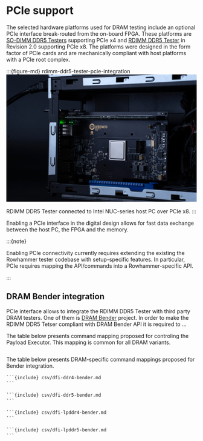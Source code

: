# PCIe support

The selected hardware platforms used for DRAM testing include an optional PCIe interface break-routed from the on-board FPGA. 
These platforms are [SO-DIMM DDR5 Testers](so_dimm_ddr5_tester.md) supporting PCIe x4 and [RDIMM DDR5 Tester](rdimm_ddr5_tester.md) in Revision 2.0 supporting PCIe x8. 
The platforms were designed in the form factor of PCIe cards and are mechanically compliant with host platforms with a PCIe root complex.

:::{figure-md} rdimm-ddr5-tester-pcie-integration
![RDIMM DDR5 Tester PCIe integration](images/rdimm-ddr5-tester-pcie-integration.png)

RDIMM DDR5 Tester connected to Intel NUC-series host PC over PCIe x8.
:::

Enabling a PCIe interface in the digital design allows for fast data exchange between the host PC, the FPGA and the memory.

:::{note}

Enabling PCIe connectivity currently requires extending the existing the Rowhammer tester codebase with setup-specific features.
In particular, PCIe requires mapping the API/commands into a Rowhammer-specific API.

:::

## DRAM Bender integration

PCIe interface allows to integrate the RDIMM DDR5 Tester with third party DRAM testers.
One of them is [DRAM Bender](https://github.com/CMU-SAFARI/DRAM-Bender) project.
In order to make the RDIMM DDR5 Tetser compliant with DRAM Bender API it is required to ... 

The table below presents command mapping proposed for controling the Payload Executor.
This mapping is common for all DRAM variants.

```{include} csv/payload-executor-bender.md
```

The table below presents DRAM-specific command mappings proposed for Bender integration.


````{tab} DDR4
```{include} csv/dfi-ddr4-bender.md
```
````
````{tab} DDR5
```{include} csv/dfi-ddr5-bender.md
```
````
````{tab} LPDDR4
```{include} csv/dfi-lpddr4-bender.md
```
````
````{tab} LPDDR5
```{include} csv/dfi-lpddr5-bender.md
```
````
